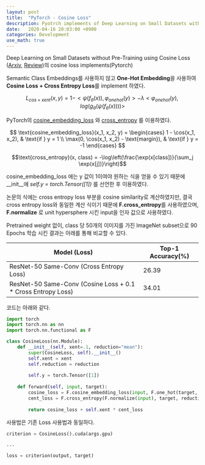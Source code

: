 ```yaml
---
layout: post
title:  "PyTorch - Cosine Loss"
description: Pyotrch implements of Deep Learning on Small Datasets without Pre-Training using Cosine Loss
date:   2020-04-16 20:03:00 +0900
categories: Development
use_math: true
---
```


Deep Learning on Small Datasets without Pre-Training using Cosine Loss ([Arxiv](https://arxiv.org/abs/1901.09054), [Review](https://byeongjokim.github.io/posts/Revisiting-the-Sibling-Head-in-Object-Detectormd/))의 cosine loss implements(Pytorch)

Semantic Class Embeddings를 사용하지 않고 **One-Hot Embedding**을 사용하여 **Cosine Loss + Cross Entropy Loss**를 implement 하였다.

$$L_{cos+xent}(x, y) = 1 - <\psi(f_{\theta}(x)), \varphi_{onehot}(y)> - \lambda <\varphi_{onehot}(y), log(g_{\theta}(\psi(f_{\theta}(x))))>$$

PyTorch의 [cosine_embedding_loss](https://pytorch.org/docs/stable/nn.functional.html#cosine-embedding-loss) 와 [cross_entropy](https://pytorch.org/docs/stable/nn.functional.html#cross-entropy) 를 이용하였다.

$$
\text{cosine_embedding_loss}(x_1, x_2, y) =
\begin{cases}
    1 - \cos(x_1, x_2), & \text{if } y = 1 \\
    \max(0, \cos(x_1, x_2) - \text{margin}), & \text{if } y = -1
\end{cases}
$$

$$\text{cross_entropy}(x, class) = -\log\left(\frac{\exp(x[class])}{\sum_j \exp(x[j])}\right)$$

cosine_embedding_loss 에는 y 값이 1이여야 원하는 식을 얻을 수 있기 때문에 __init__에 *self.y = torch.Tensor([1])* 를 선언한 후 이용하였다.

논문의 식에는 cross entropy loss 부분을 cosine similarity로 계산하였지만, 결국 cross entropy loss와 동일한 계산 식이기 때문에 **F.cross_entropy**를 사용하였으며, **F.normalize** 로 unit hypersphere 시킨 input을 인자 값으로 사용하였다. 

Pretrained weight 없이, class 당 50개의 이미지를 가진 ImageNet subset으로 90 Epochs 학습 시킨 결과는 아래를 통해 비교할 수 있다.

|Model (Loss)|Top-1 Accuracy(%)|
|------|---|
|ResNet-50 Same-Conv (Cross Entropy Loss)|26.39|
|ResNet-50 Same-Conv (Cosine Loss + 0.1 * Cross Entropy Loss) |34.01|

코드는 아래와 같다. 

```python
import torch
import torch.nn as nn
import torch.nn.functional as F

class CosineLoss(nn.Module):
    def __init__(self, xent=.1, reduction="mean"):
        super(CosineLoss, self).__init__()
        self.xent = xent
        self.reduction = reduction
        
        self.y = torch.Tensor([1])
        
    def forward(self, input, target):
        cosine_loss = F.cosine_embedding_loss(input, F.one_hot(target, num_classes=input.size(-1)), self.y, reduction=self.reduction)
        cent_loss = F.cross_entropy(F.normalize(input), target, reduction=self.reduction)
        
        return cosine_loss + self.xent * cent_loss
```

사용법은 기존 Loss 사용법과 동일하다.

```python
criterion = CosineLoss().cuda(args.gpu)

...

loss = criterion(output, target)
```
